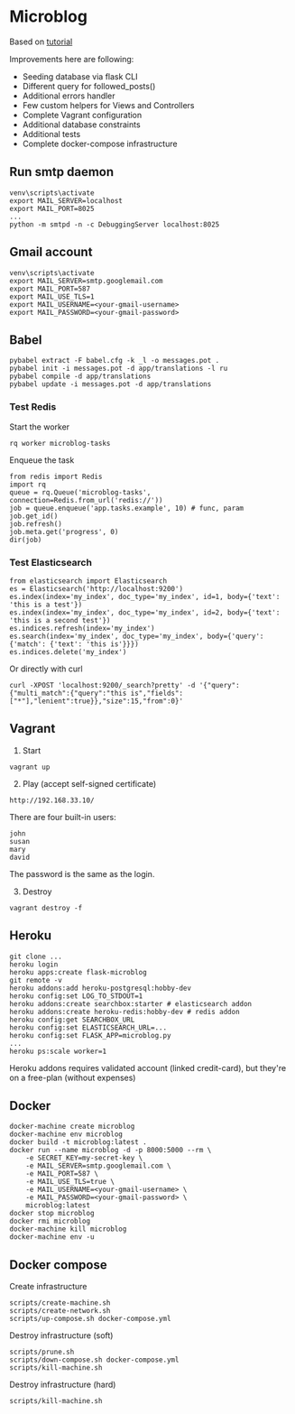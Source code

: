 # Microblog

Based on [tutorial](https://learn.miguelgrinberg.com)

Improvements here are following:
- Seeding database via flask CLI
- Different query for followed_posts()
- Additional errors handler
- Few custom helpers for Views and Controllers
- Complete Vagrant configuration
- Additional database constraints
- Additional tests
- Complete docker-compose infrastructure

## Run smtp daemon
```
venv\scripts\activate
export MAIL_SERVER=localhost
export MAIL_PORT=8025
...
python -m smtpd -n -c DebuggingServer localhost:8025
```
## Gmail account
```
venv\scripts\activate
export MAIL_SERVER=smtp.googlemail.com
export MAIL_PORT=587
export MAIL_USE_TLS=1
export MAIL_USERNAME=<your-gmail-username>
export MAIL_PASSWORD=<your-gmail-password>
```
## Babel
```
pybabel extract -F babel.cfg -k _l -o messages.pot .
pybabel init -i messages.pot -d app/translations -l ru
pybabel compile -d app/translations
pybabel update -i messages.pot -d app/translations
```
### Test Redis
Start the worker
```
rq worker microblog-tasks
```
Enqueue the task
```
from redis import Redis
import rq
queue = rq.Queue('microblog-tasks', connection=Redis.from_url('redis://'))
job = queue.enqueue('app.tasks.example', 10) # func, param
job.get_id()
job.refresh()
job.meta.get('progress', 0)
dir(job)
```
### Test Elasticsearch
```
from elasticsearch import Elasticsearch
es = Elasticsearch('http://localhost:9200')
es.index(index='my_index', doc_type='my_index', id=1, body={'text': 'this is a test'})
es.index(index='my_index', doc_type='my_index', id=2, body={'text': 'this is a second test'})
es.indices.refresh(index='my_index')
es.search(index='my_index', doc_type='my_index', body={'query': {'match': {'text': 'this is'}}})
es.indices.delete('my_index')
```
Or directly with curl
```
curl -XPOST 'localhost:9200/_search?pretty' -d '{"query":{"multi_match":{"query":"this is","fields":["*"],"lenient":true}},"size":15,"from":0}'
```
## Vagrant
1. Start
```
vagrant up
```
2. Play (accept self-signed certificate)
```
http://192.168.33.10/
```
There are four built-in users:
```
john
susan
mary
david
```
The password is the same as the login.

3. Destroy
```
vagrant destroy -f
```
## Heroku
```
git clone ...
heroku login
heroku apps:create flask-microblog
git remote -v
heroku addons:add heroku-postgresql:hobby-dev
heroku config:set LOG_TO_STDOUT=1
heroku addons:create searchbox:starter # elasticsearch addon
heroku addons:create heroku-redis:hobby-dev # redis addon
heroku config:get SEARCHBOX_URL
heroku config:set ELASTICSEARCH_URL=...
heroku config:set FLASK_APP=microblog.py
...
heroku ps:scale worker=1
```
Heroku addons requires validated account (linked credit-card), but they're on a free-plan (without expenses)
## Docker
```
docker-machine create microblog
docker-machine env microblog
docker build -t microblog:latest .
docker run --name microblog -d -p 8000:5000 --rm \
    -e SECRET_KEY=my-secret-key \
    -e MAIL_SERVER=smtp.googlemail.com \
    -e MAIL_PORT=587 \
    -e MAIL_USE_TLS=true \
    -e MAIL_USERNAME=<your-gmail-username> \
    -e MAIL_PASSWORD=<your-gmail-password> \
    microblog:latest
docker stop microblog
docker rmi microblog
docker-machine kill microblog
docker-machine env -u
```
## Docker compose
Create infrastructure
```
scripts/create-machine.sh
scripts/create-network.sh
scripts/up-compose.sh docker-compose.yml
```
Destroy infrastructure (soft)
```
scripts/prune.sh
scripts/down-compose.sh docker-compose.yml
scripts/kill-machine.sh
```
Destroy infrastructure (hard)
```
scripts/kill-machine.sh
```
